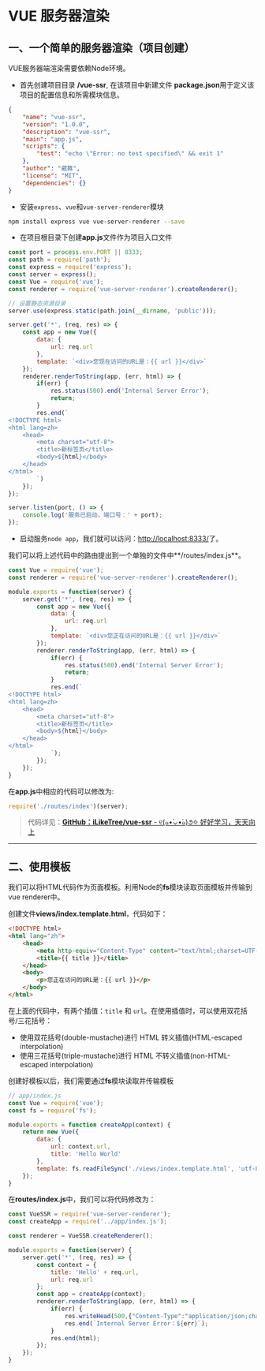 # VUE 服务器渲染

##  一、一个简单的服务器渲染（项目创建）

VUE服务器端渲染需要依赖Node环境。

+ 首先创建项目目录 **/vue-ssr**, 在该项目中新建文件 **package.json**用于定义该项目的配置信息和所需模块信息。

```json
{
    "name": "vue-ssr",
    "version": "1.0.0",
    "description": "vue-ssr",
    "main": "app.js",
    "scripts": {
        "test": "echo \"Error: no test specified\" && exit 1"
    },
    "author": "葳蕤",
    "license": "MIT",
    "dependencies": {}
}
```

+ 安装`express`、`vue`和`vue-server-renderer`模块

```bash
npm install express vue vue-server-renderer --save
```

+ 在项目根目录下创建**app.js**文件作为项目入口文件

```javascript
const port = process.env.PORT || 8333;
const path = require('path');
const express = require('express');
const server = express();
const Vue = require('vue');
const renderer = require('vue-server-renderer').createRenderer();

// 设置静态资源目录
server.use(express.static(path.join(__dirname, 'public')));

server.get('*', (req, res) => {
    const app = new Vue({
        data: {
            url: req.url
        },
        template: `<div>您现在访问的URL是：{{ url }}</div>`
    });
    renderer.renderToString(app, (err, html) => {
        if(err) {
            res.status(500).end('Internal Server Error');
            return;
        }
        res.end(`
<!DOCTYPE html>
<html lang=zh>
    <head>
        <meta charset="utf-8">
        <title>新标签页</title>
        <body>${html}</body>
    </head>
</html>
        `)
    });
});

server.listen(port, () => {
    console.log('服务已启动，端口号：' + port);
});
```

+ 启动服务`node app`，我们就可以访问：[http://localhost:8333/](http://localhost:8333/)了。

我们可以将上述代码中的路由提出到一个单独的文件中**/routes/index.js**。

```javascript
const Vue = require('vue');
const renderer = require('vue-server-renderer').createRenderer();

module.exports = function(server) {
    server.get('*', (req, res) => {
        const app = new Vue({
            data: {
                url: req.url
            },
            template: `<div>您正在访问的URL是：{{ url }}</div>`
        });
        renderer.renderToString(app, (err, html) => {
            if(err) {
                res.status(500).end('Internal Server Error');
                return;
            }
            res.end(`
<!DOCTYPE html>
<html lang=zh>
    <head>
        <meta charset="utf-8">
        <title>新标签页</title>
        <body>${html}</body>
    </head>
</html>
            `);
        });
    });
}
```

在**app.js**中相应的代码可以修改为:

```javascript
require('./routes/index')(server);
```

> 代码详见：[**GitHub：iLikeTree/vue-ssr** - ୧(๑•̀⌄•́๑)૭✧ 好好学习，天天向上](https://github.com/iLikeTree/vue-ssr/commit/18fd697e20ca657bd337d3198d3ce1cd04ffd1f1)

---

## 二、使用模板

我们可以将HTML代码作为页面模板。利用Node的**fs**模块读取页面模板并传输到vue renderer中。

创建文件**views/index.template.html**，代码如下：

```html
<!DOCTYPE html>
<html lang="zh">
    <head>
        <meta http-equiv="Content-Type" content="text/html;charset=UTF-8">
        <title>{{ title }}</title>
    </head>
    <body>
        <p>您正在访问的URL是：{{ url }}</p>
    </body>
</html>
```

在上面的代码中，有两个插值：`title` 和 `url`。在使用插值时，可以使用双花括号/三花括号：

+ 使用双花括号(double-mustache)进行 HTML 转义插值(HTML-escaped interpolation)
+ 使用三花括号(triple-mustache)进行 HTML 不转义插值(non-HTML-escaped interpolation)

创建好模板以后，我们需要通过**fs**模块读取并传输模板

```javascript
// app/index.js
const Vue = require('vue');
const fs = require('fs');

module.exports = function createApp(context) {
    return new Vue({
        data: {
            url: context.url,
            title: 'Hello World'
        },
        template: fs.readFileSync('./views/index.template.html', 'utf-8')
    });
}
```

在**routes/index.js**中，我们可以将代码修改为：

```javascript
const VueSSR = require('vue-server-renderer');
const createApp = require('../app/index.js');

const renderer = VueSSR.createRenderer();

module.exports = function(server) {
    server.get('*', (req, res) => {
        const context = {
            title: 'Hello' + req.url,
            url: req.url
        };
        const app = createApp(context);
        renderer.renderToString(app, (err, html) => {
            if(err) {
                res.writeHead(500,{"Content-Type":"application/json;charset=utf-8"});
                res.end(`Internal Server Error：${err}`);
            }
            res.end(html);
        });
    }); 
}
```

